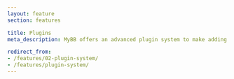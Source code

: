 ```yaml
---
layout: feature
section: features

title: Plugins
meta_description: MyBB offers an advanced plugin system to make adding more features to your forum easy.

redirect_from:
- /features/02-plugin-system/
- /features/plugin-system/
---
```

